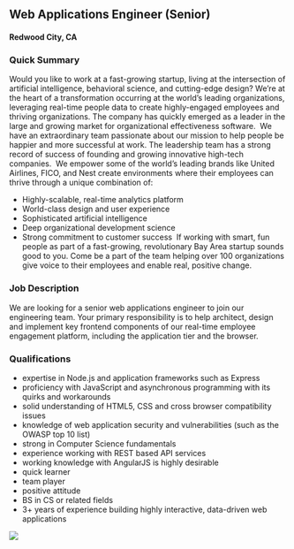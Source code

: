 ## Web Applications Engineer (Senior) 
#### Redwood City, CA

### Quick Summary
Would you like to work at a fast-growing startup, living at the intersection of artificial intelligence, behavioral science, and cutting-edge design? We’re at the heart of a transformation occurring at the world’s leading organizations, leveraging real-time people data to create highly-engaged employees and thriving organizations. The company has quickly emerged as a leader in the large and growing market for organizational effectiveness software. 
We have an extraordinary team passionate about our mission to help people be happier and more successful at work. The leadership team has a strong record of success of founding and growing innovative high-tech companies. 
We empower some of the world’s leading brands like United Airlines, FICO, and Nest create environments where their employees can thrive through a unique combination of:
+ Highly-scalable, real-time analytics platform
+ World-class design and user experience
+ Sophisticated artificial intelligence
+ Deep organizational development science
+  Strong commitment to customer success 
If working with smart, fun people as part of a fast-growing, revolutionary Bay Area startup sounds good to you. Come be a part of the team helping over 100 organizations give voice to their employees and enable real, positive change.

### Job Description
We are looking for a senior web applications engineer to join our engineering team. Your primary responsibility is to help architect, design and implement key frontend components of our real-time employee engagement platform, including the application tier and the browser.

### Qualifications
+ expertise in Node.js and application frameworks such as Express
+ proficiency with JavaScript and asynchronous programming with its quirks and workarounds
+ solid understanding of HTML5, CSS and cross browser compatibility issues
+ knowledge of web application security and vulnerabilities (such as the OWASP top 10 list)
+ strong in Computer Science fundamentals
+ experience working with REST based API services
+ working knowledge with AngularJS is highly desirable
+ quick learner
+ team player
+ positive attitude
+ BS in CS or related fields
+ 3+ years of experience building highly interactive, data-driven web applications


[<img src='https://dabuttonfactory.com/button.png?t=Learn+More&f=Calibri-Bold&ts=24&tc=fff&hp=20&vp=8&c=5&bgt=unicolored&bgc=29aafe'>](https://letsrockit.co/jobs/r2xpbnq-web-application-engineer-senior)

